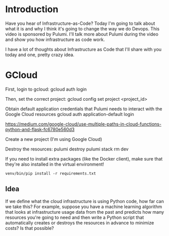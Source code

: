 # Introduction

Have you hear of Infrastructure-as-Code? Today I'm going to talk about what it is and why I think it's going to change the way we do Devops. This video is sponsored by Pulumi. I'll talk more about Pulumi during the video and show you how infrastructure as code work.

I have a lot of thoughts about Infrastructure as Code that I'll share with you today and one, pretty crazy idea.

# GCloud

First, login to gcloud:
gcloud auth login

Then, set the correct project:
gcloud config set project <project_id>

Obtain default application credentials that Pulumi needs to interact with the Google Cloud resources
gcloud auth application-default login

https://medium.com/google-cloud/use-multiple-paths-in-cloud-functions-python-and-flask-fc6780e560d3

Create a new project (I'm using Google Cloud)

Destroy the resources:
pulumi destroy
pulumi stack rm dev

If you need to install extra packages (like the Docker client), make sure that they're also installed in the virtual environment!

```
venv/bin/pip install -r requirements.txt
```

## Idea

If we define what the cloud infrastructure is using Python code, how far can we take this? For example, suppose you have a machine learning algorithm that looks at infrastructure usage data from the past and predicts how many resources you're going to need and then write a Python script that automatically creates or destroys the resources in advance to minimize costs? Is that possible?
